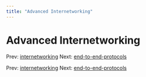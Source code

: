 ```yaml
---
title: "Advanced Internetworking"
---
```


# Advanced Internetworking

Prev: [internetworking](internetworking.md)
Next: [end-to-end-protocols](end-to-end-protocols.md)

Prev: [internetworking](internetworking.md)
Next: [end-to-end-protocols](end-to-end-protocols.md)

